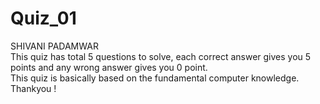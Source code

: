 # Quiz_01
SHIVANI PADAMWAR
<br>
This quiz has total 5 questions to solve, each correct answer gives you 5 points and any wrong answer gives you 0 point. 
<br>
This quiz is basically based on the fundamental computer knowledge.
<br>
Thankyou !
